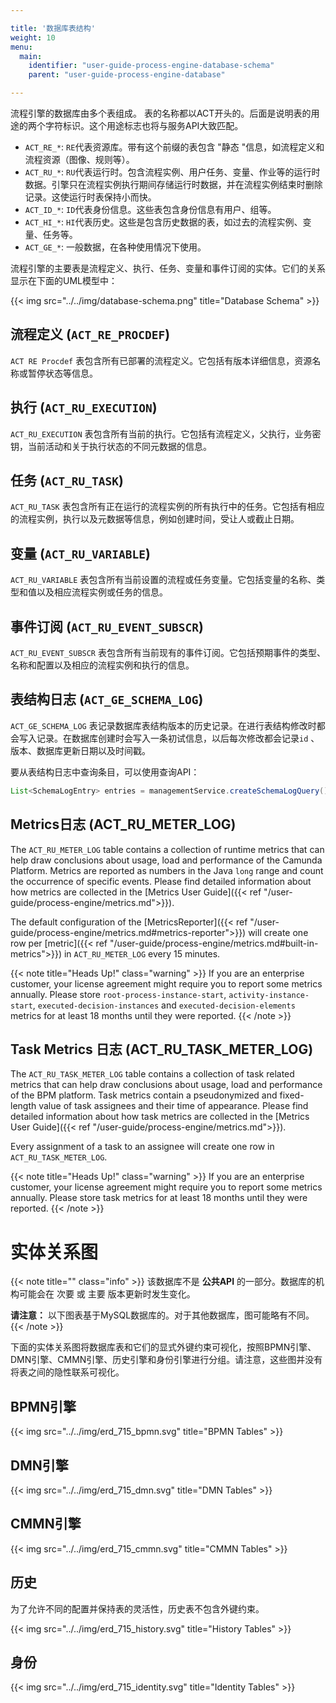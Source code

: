 ```yaml
---

title: '数据库表结构'
weight: 10
menu:
  main:
    identifier: "user-guide-process-engine-database-schema"
    parent: "user-guide-process-engine-database"

---
```


流程引擎的数据库由多个表组成。
表的名称都以ACT开头的。后面是说明表的用途的两个字符标识。这个用途标志也将与服务API大致匹配。

* `ACT_RE_*`: `RE`代表资源库。带有这个前缀的表包含 "静态 "信息，如流程定义和流程资源（图像、规则等）。
* `ACT_RU_*`: `RU`代表运行时。包含流程实例、用户任务、变量、作业等的运行时数据。引擎只在流程实例执行期间存储运行时数据，并在流程实例结束时删除记录。这使运行时表保持小而快。
* `ACT_ID_*`: `ID`代表身份信息。这些表包含身份信息有用户、组等。
* `ACT_HI_*`: `HI`代表历史。这些是包含历史数据的表，如过去的流程实例、变量、任务等。
* `ACT_GE_*`: 一般数据，在各种使用情况下使用。

流程引擎的主要表是流程定义、执行、任务、变量和事件订阅的实体。它们的关系显示在下面的UML模型中：

{{< img src="../../img/database-schema.png" title="Database Schema" >}}


## 流程定义 (`ACT_RE_PROCDEF`)

`ACT RE Procdef` 表包含所有已部署的流程定义。它包括有版本详细信息，资源名称或暂停状态等信息。


## 执行 (`ACT_RU_EXECUTION`)

`ACT_RU_EXECUTION` 表包含所有当前的执行。它包括有流程定义，父执行，业务密钥，当前活动和关于执行状态的不同元数据的信息。


## 任务 (`ACT_RU_TASK`)

`ACT_RU_TASK` 表包含所有正在运行的流程实例的所有执行中的任务。它包括有相应的流程实例，执行以及元数据等信息，例如创建时间，受让人或截止日期。


## 变量 (`ACT_RU_VARIABLE`)

`ACT_RU_VARIABLE` 表包含所有当前设置的流程或任务变量。它包括变量的名称、类型和值以及相应流程实例或任务的信息。


## 事件订阅 (`ACT_RU_EVENT_SUBSCR`)

`ACT_RU_EVENT_SUBSCR` 表包含所有当前现有的事件订阅。它包括预期事件的类型、名称和配置以及相应的流程实例和执行的信息。

## 表结构日志 (`ACT_GE_SCHEMA_LOG`)

`ACT_GE_SCHEMA_LOG` 表记录数据库表结构版本的历史记录。在进行表结构修改时都会写入记录。在数据库创建时会写入一条初试信息，以后每次修改都会记录`id` 、版本、数据库更新日期以及时间戳。

要从表结构日志中查询条目，可以使用查询API：
```java
List<SchemaLogEntry> entries = managementService.createSchemaLogQuery().list();
```

## Metrics日志 (ACT_RU_METER_LOG)

The `ACT_RU_METER_LOG` table contains a collection of runtime metrics that can help draw conclusions about usage, load and performance of the Camunda Platform. Metrics are reported as numbers in the Java `long` range and count the occurrence of specific events. Please find detailed information about how metrics are collected in the [Metrics User Guide]({{< ref "/user-guide/process-engine/metrics.md">}}).

The default configuration of the [MetricsReporter]({{< ref "/user-guide/process-engine/metrics.md#metrics-reporter">}}) will create one row per [metric]({{< ref "/user-guide/process-engine/metrics.md#built-in-metrics">}}) in `ACT_RU_METER_LOG` every 15 minutes.

{{< note title="Heads Up!" class="warning" >}}
If you are an enterprise customer, your license agreement might require you to report some metrics annually. Please store `root-process-instance-start`, `activity-instance-start`, `executed-decision-instances` and `executed-decision-elements` metrics for at least 18 months until they were reported.
{{< /note >}}

## Task Metrics 日志 (ACT_RU_TASK_METER_LOG)

The `ACT_RU_TASK_METER_LOG` table contains a collection of task related metrics that can help draw conclusions about usage, load and performance of the BPM platform. Task metrics contain a pseudonymized and fixed-length value of task assignees and their time of appearance. Please find detailed information about how task metrics are collected in the [Metrics User Guide]({{< ref "/user-guide/process-engine/metrics.md">}}).

Every assignment of a task to an assignee will create one row in `ACT_RU_TASK_METER_LOG`.

{{< note title="Heads Up!" class="warning" >}}
If you are an enterprise customer, your license agreement might require you to report some metrics annually. Please store task metrics for at least 18 months until they were reported.
{{< /note >}}

# 实体关系图

{{< note title="" class="info" >}}
  该数据库不是 **公共API** 的一部分。数据库的机构可能会在 次要 或 主要 版本更新时发生变化。

  **请注意：**
  以下图表基于MySQL数据库的。对于其他数据库，图可能略有不同。
{{< /note >}}


下面的实体关系图将数据库表和它们的显式外键约束可视化，按照BPMN引擎、DMN引擎、CMMN引擎、历史引擎和身份引擎进行分组。请注意，这些图并没有将表之间的隐性联系可视化。


## BPMN引擎

{{< img src="../../img/erd_715_bpmn.svg" title="BPMN Tables" >}}


## DMN引擎

{{< img src="../../img/erd_715_dmn.svg" title="DMN Tables" >}}


## CMMN引擎

{{< img src="../../img/erd_715_cmmn.svg" title="CMMN Tables" >}}


## 历史

为了允许不同的配置并保持表的灵活性，历史表不包含外键约束。

{{< img src="../../img/erd_715_history.svg" title="History Tables" >}}


## 身份

{{< img src="../../img/erd_715_identity.svg" title="Identity Tables" >}}
